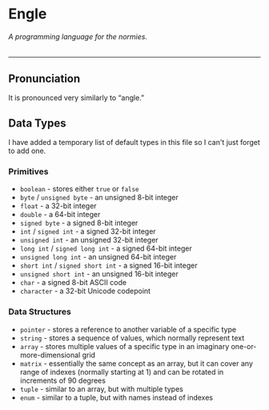 # Engle
###### A programming language for the normies.
---
## Pronunciation
It is pronounced very similarly to “angle.”

## Data Types
I have added a temporary list of default types in
this file so I can't just forget to add one.

### Primitives
- `boolean` - stores either `true` or `false`
- `byte` / `unsigned byte` - an unsigned 8-bit integer
- `float` - a 32-bit integer
- `double` - a 64-bit integer
- `signed byte` - a signed 8-bit integer
- `int` / `signed int` - a signed 32-bit integer
- `unsigned int` - an unsigned 32-bit integer
- `long int` / `signed long int` - a signed 64-bit integer
- `unsigned long int` - an unsigned 64-bit integer
- `short int` / `signed short int` - a signed 16-bit integer
- `unsigned short int` - an unsigned 16-bit integer
- `char` - a signed 8-bit ASCII code
- `character` - a 32-bit Unicode codepoint

### Data Structures
- `pointer` - stores a reference to another variable of a specific type
- `string` - stores a sequence of values, which normally represent text
- `array` - stores multiple values of a specific type in an imaginary
one-or-more-dimensional grid
- `matrix` - essentially the same concept as an array,
but it can cover any range of indexes (normally starting at 1) and can
be rotated in increments of 90 degrees
- `tuple` - similar to an array, but with multiple types
- `enum` - similar to a tuple, but with names instead of indexes
